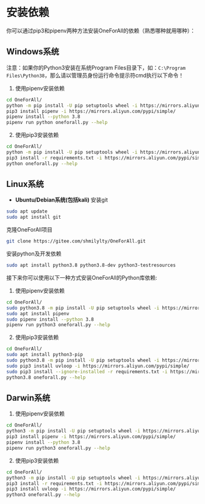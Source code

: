 # 安装依赖

你可以通过pip3和pipenv两种方法安装OneForAll的依赖（熟悉哪种就用哪种）：

## Windows系统

注意：如果你的Python3安装在系统Program Files目录下，如：`C:\Program Files\Python38`，那么请以管理员身份运行命令提示符cmd执行以下命令！

1. 使用pipenv安装依赖
```bash
cd OneForAll/
python -m pip install -U pip setuptools wheel -i https://mirrors.aliyun.com/pypi/simple/
pip3 install pipenv -i https://mirrors.aliyun.com/pypi/simple/
pipenv install --python 3.8
pipenv run python oneforall.py --help
```

2. 使用pip3安装依赖
```bash
cd OneForAll/
python -m pip install -U pip setuptools wheel -i https://mirrors.aliyun.com/pypi/simple/
pip3 install -r requirements.txt -i https://mirrors.aliyun.com/pypi/simple/
python oneforall.py --help
```
## Linux系统

* **Ubuntu/Debian系统(包括kali)**
安装git
```bash
sudo apt update
sudo apt install git
```

克隆OneForAll项目
```bash
git clone https://gitee.com/shmilylty/OneForAll.git
```

安装python及开发依赖
```bash
sudo apt install python3.8 python3.8-dev python3-testresources
```
接下来你可以使用以下一种方式安装OneForAll的Python库依赖:
1. 使用pipenv安装依赖
```bash
cd OneForAll/
sudo python3.8 -m pip install -U pip setuptools wheel -i https://mirrors.aliyun.com/pypi/simple/
sudo apt install pipenv
sudo pipenv install --python 3.8
pipenv run python3 oneforall.py --help
```

2. 使用pip3安装依赖
```bash
cd OneForAll/
sudo apt install python3-pip
sudo python3.8 -m pip install -U pip setuptools wheel -i https://mirrors.aliyun.com/pypi/simple/
sudo pip3 install uvloop -i https://mirrors.aliyun.com/pypi/simple/
sudo pip3 install --ignore-installed -r requirements.txt -i https://mirrors.aliyun.com/pypi/simple/
python3.8 oneforall.py --help
```
## Darwin系统

1. 使用pipenv安装依赖
```bash
cd OneForAll/
python3 -m pip install -U pip setuptools wheel -i https://mirrors.aliyun.com/pypi/simple/
pip3 install pipenv -i https://mirrors.aliyun.com/pypi/simple/
pipenv install --python 3.8
pipenv run python3 oneforall.py --help
```

2. 使用pip3安装依赖
```bash
cd OneForAll/
python3 -m pip install -U pip setuptools wheel -i https://mirrors.aliyun.com/pypi/simple/
pip3 install -r requirements.txt -i https://mirrors.aliyun.com/pypi/simple/
pip3 install uvloop -i https://mirrors.aliyun.com/pypi/simple/
python3 oneforall.py --help
```
